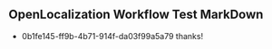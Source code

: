 ## OpenLocalization Workflow Test MarkDown
* 0b1fe145-ff9b-4b71-914f-da03f99a5a79 thanks!

<!--HONumber=Jul16_HO3-->


